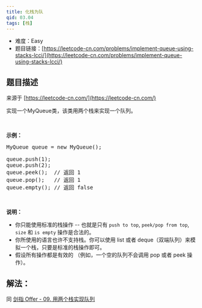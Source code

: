 ```yaml
---
title: 化栈为队
qid: 03.04
tags: [栈]
---
```



- 难度：Easy
- 题目链接：[https://leetcode-cn.com/problems/implement-queue-using-stacks-lcci/](https://leetcode-cn.com/problems/implement-queue-using-stacks-lcci/)


## 题目描述

来源于 [https://leetcode-cn.com/](https://leetcode-cn.com/)

<p>实现一个MyQueue类，该类用两个栈来实现一个队列。</p><br><p><strong>示例：</strong><pre>MyQueue queue = new MyQueue();<br><br>queue.push(1);<br>queue.push(2);<br>queue.peek();  // 返回 1<br>queue.pop();   // 返回 1<br>queue.empty(); // 返回 false</pre></p><br><p><strong>说明：</strong><br><ul><li>你只能使用标准的栈操作 -- 也就是只有 <code>push to top</code>, <code>peek/pop from top</code>, <code>size</code> 和 <code>is empty</code> 操作是合法的。</li><li>你所使用的语言也许不支持栈。你可以使用 list 或者 deque（双端队列）来模拟一个栈，只要是标准的栈操作即可。</li><li>假设所有操作都是有效的 （例如，一个空的队列不会调用 pop 或者 peek 操作）。</li></ul></p>

## 解法：

同 [剑指 Offer - 09. 用两个栈实现队列](../lcof/09-yong-liang-ge-zhan-shi-xian-dui-lie-lcof.md)